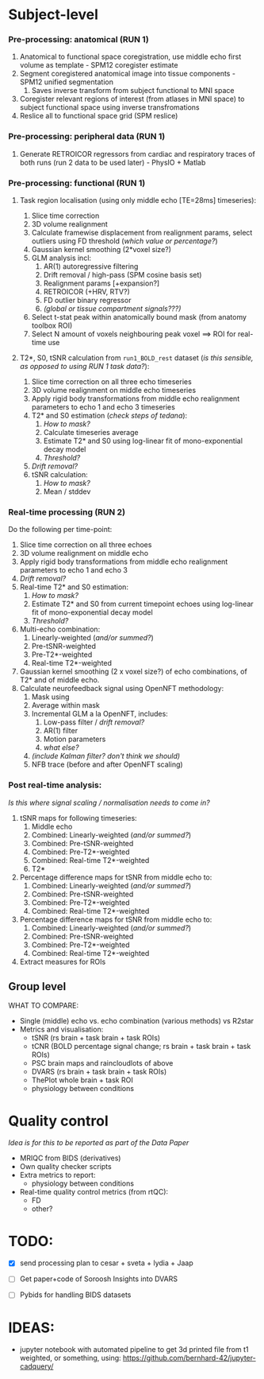 
# Subject-level

### Pre-processing: anatomical (RUN 1)

1. Anatomical to functional space coregistration, use middle echo first volume as template - SPM12 coregister estimate
2. Segment coregistered anatomical image into tissue components - SPM12 unified segmentation
    1. Saves inverse transform from subject functional to MNI space
3. Coregister relevant regions of interest (from atlases in MNI space) to subject functional space using inverse transfromations
4. Reslice all to functional space grid (SPM reslice)


### Pre-processing: peripheral data (RUN 1)

1. Generate RETROICOR regressors from cardiac and respiratory traces of both runs (run 2 data to be used later) - PhysIO + Matlab


### Pre-processing: functional (RUN 1)

1. Task region localisation (using only middle echo [TE=28ms] timeseries):
    1. Slice time correction
    2. 3D volume realignment
    3. Calculate framewise displacement from realignment params, select outliers using FD threshold (*which value or percentage?*)
    4. Gaussian kernel smoothing (2*voxel size?)
    5. GLM analysis incl:
        1. AR(1) autoregressive filtering
        2. Drift removal / high-pass (SPM cosine basis set)
        3. Realignment params [+expansion?]
        4. RETROICOR (+HRV, RTV?)
        5. FD outlier binary regressor
        6. *(global or tissue compartment signals???)*
    6. Select t-stat peak within anatomically bound mask (from anatomy toolbox ROI)
    7. Select N amount of voxels neighbouring peak voxel ==> ROI for real-time use

2. T2*, S0, tSNR calculation from `run1_BOLD_rest` dataset (*is this sensible, as opposed to using RUN 1 task data?*):
    1. Slice time correction on all three echo timeseries
    2. 3D volume realignment on middle echo timeseries
    3. Apply rigid body transformations from middle echo realignment parameters to echo 1 and echo 3 timeseries
    6. T2* and S0 estimation (*check steps of tedana*):
        1. *How to mask?*
        2. Calculate timeseries average
        3. Estimate T2* and S0 using log-linear fit of mono-exponential decay model
        4. *Threshold?*
    4. *Drift removal?*
    5. tSNR calculation:
        1. *How to mask?*
        2. Mean / stddev
    

### Real-time processing (RUN 2)

Do the following per time-point:

1. Slice time correction on all three echoes
2. 3D volume realignment on middle echo
3. Apply rigid body transformations from middle echo realignment parameters to echo 1 and echo 3
4. *Drift removal?*
5. Real-time T2* and S0 estimation:
    1. *How to mask?*
    3. Estimate T2* and S0 from current timepoint echoes using log-linear fit of mono-exponential decay model
    4. *Threshold?*
6. Multi-echo combination:
    1. Linearly-weighted (*and/or summed?*)
    2. Pre-tSNR-weighted
    3. Pre-T2*-weighted
    4. Real-time T2*-weighted
7. Gaussian kernel smoothing (2 x voxel size?) of echo combinations, of T2* and of middle echo.
8. Calculate neurofeedback signal using OpenNFT methodology:
	1. Mask using 
	2. Average within mask
	3. Incremental GLM a la OpenNFT, includes:
	    1. Low-pass filter / *drift removal?*
	    2. AR(1) filter
	    3. Motion parameters
	    4. *what else?*
	4. *(include Kalman filter? don't think we should)*
	5. NFB trace (before and after OpenNFT scaling)

### Post real-time analysis:

*Is this where signal scaling / normalisation needs to come in?*

1. tSNR maps for following timeseries:
    1. Middle echo
    2. Combined: Linearly-weighted (*and/or summed?*)
    3. Combined: Pre-tSNR-weighted
    4. Combined: Pre-T2*-weighted
    5. Combined: Real-time T2*-weighted
    6. T2*
2. Percentage difference maps for tSNR from middle echo to:
    1. Combined: Linearly-weighted (*and/or summed?*)
    2. Combined: Pre-tSNR-weighted
    3. Combined: Pre-T2*-weighted
    4. Combined: Real-time T2*-weighted
3. Percentage difference maps for tSNR from middle echo to:
    1. Combined: Linearly-weighted (*and/or summed?*)
    2. Combined: Pre-tSNR-weighted
    3. Combined: Pre-T2*-weighted
    4. Combined: Real-time T2*-weighted
3. Extract measures for ROIs


## Group level

WHAT TO COMPARE:
- Single (middle) echo vs. echo combination (various methods) vs R2star
- Metrics and visualisation:
	- tSNR (rs brain + task brain + task ROIs)
	- tCNR (BOLD percentage signal change; rs brain + task brain + task ROIs)
	- PSC brain maps and raincloudlots of above
	- DVARS (rs brain + task brain + task ROIs)
	- ThePlot whole brain + task ROI
	- physiology between conditions


# Quality control

*Idea is for this to be reported as part of the Data Paper*

- MRIQC from BIDS (derivatives)
- Own quality checker scripts
- Extra metrics to report:
	- physiology between conditions
- Real-time quality control metrics (from rtQC):
	- FD
	- other?

# TODO:
- [x] send processing plan to cesar + sveta + lydia + Jaap
- [ ] Get paper+code of Soroosh Insights into DVARS
- [ ] Pybids for handling BIDS datasets


# IDEAS:
- jupyter notebook with automated pipeline to get 3d printed file from t1 weighted, or something, using: https://github.com/bernhard-42/jupyter-cadquery/



